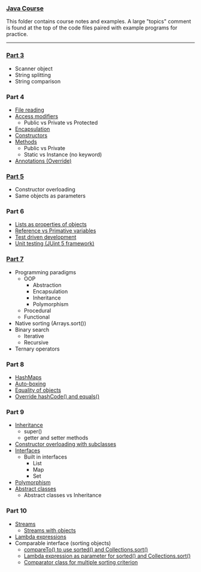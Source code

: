 ### [Java Course](https://java-programming.mooc.fi/)

This folder contains course notes and examples. A large "topics" comment is found at the top of the code files paired with example programs for practice.

---

### [Part 3](https://github.com/MatthewChow03/Java-DSA/blob/main/Java_Basics/Java-MOOC-Self/Part%203/src/Strings/Strings.java)


- Scanner object
- String splitting
- String comparison

### Part 4

- [File reading](https://github.com/MatthewChow03/Java-DSA/blob/main/Java_Basics/Java-MOOC-Self/Part%204/src/File_IO/FileIO.java)
- [Access modifiers](https://github.com/MatthewChow03/Java-DSA/blob/main/Java_Basics/Java-MOOC-Self/Part%204/src/OOP_Intro/Dog.java)
  - Public vs Private vs Protected
- [Encapsulation](https://github.com/MatthewChow03/Java-DSA/blob/main/Java_Basics/Java-MOOC-Self/Part%204/src/OOP_Intro/Dog.java)
- [Constructors](https://github.com/MatthewChow03/Java-DSA/blob/main/Java_Basics/Java-MOOC-Self/Part%204/src/OOP_Intro/Dog.java)
- [Methods](https://github.com/MatthewChow03/Java-DSA/blob/main/Java_Basics/Java-MOOC-Self/Part%204/src/OOP_Intro/Dog.java)
  - Public vs Private
  - Static vs Instance (no keyword)
- [Annotations (Override)](https://github.com/MatthewChow03/Java-DSA/blob/main/Java_Basics/Java-MOOC-Self/Part%204/src/OOP_Intro/Dog.java)

### [Part 5](https://github.com/MatthewChow03/Java-DSA/blob/main/Java_Basics/Java-MOOC-Self/Part%205/src/OOP_Intro2/Person.java)

- Constructor overloading
- Same objects as parameters

### Part 6

- [Lists as properties of objects](https://github.com/MatthewChow03/Java-DSA/blob/main/Java_Basics/Java-MOOC-Self/Part%206/src/ListOfObjects/Main.java)
- [Reference vs Primative variables](https://github.com/MatthewChow03/Java-DSA/blob/main/Java_Basics/Java-MOOC-Self/Part%206/src/ListOfObjects/Main.java)
- [Test driven development](https://github.com/MatthewChow03/Java-DSA/blob/main/Java_Basics/Java-MOOC-Self/Part%206/src/UnitTesting/Calculator.java)
- [Unit testing (JUint 5 framework)](https://github.com/MatthewChow03/Java-DSA/blob/main/Java_Basics/Java-MOOC-Self/Part%206/src/UnitTesting/Calculator.java)

### [Part 7](https://github.com/MatthewChow03/Java-DSA/blob/main/Java_Basics/Java-MOOC-Self/Part%207/src/BinarySearch.java)

- Programming paradigms
  - OOP
    - Abstraction
    - Encapsulation
    - Inheritance
    - Polymorphism
  - Procedural
  - Functional
- Native sorting (Arrays.sort())
- Binary search
  - Iterative
  - Recursive
- Ternary operators

### Part 8

- [HashMaps](https://github.com/MatthewChow03/Java-DSA/blob/main/Java_Basics/Java-MOOC-Self/Part%208/src/HashCode/Main.java)
- [Auto-boxing](https://github.com/MatthewChow03/Java-DSA/blob/main/Java_Basics/Java-MOOC-Self/Part%208/src/HashCode/Main.java)
- [Equality of objects](https://github.com/MatthewChow03/Java-DSA/blob/main/Java_Basics/Java-MOOC-Self/Part%208/src/HashCode/Main.java)
- [Override hashCode() and equals()](https://github.com/MatthewChow03/Java-DSA/blob/main/Java_Basics/Java-MOOC-Self/Part%208/src/HashCode/Main.java)

### Part 9

- [Inheritance](https://github.com/MatthewChow03/Java-DSA/blob/main/Java_Basics/Java-MOOC-Self/Part%209/src/Inheritance/Engine.java)
  - super()
  - getter and setter methods
- [Constructor overloading with subclasses](https://github.com/MatthewChow03/Java-DSA/blob/main/Java_Basics/Java-MOOC-Self/Part%209/src/InheritanceOverload/Main.java)
- [Interfaces](https://github.com/MatthewChow03/Java-DSA/blob/main/Java_Basics/Java-MOOC-Self/Part%209/src/Interface/InterfaceNotes.java)
  - Built in interfaces
    - List
    - Map
    - Set
- [Polymorphism](https://github.com/MatthewChow03/Java-DSA/blob/main/Java_Basics/Java-MOOC-Self/Part%209/src/Polymorphism/Main.java)
- [Abstract classes](https://github.com/MatthewChow03/Java-DSA/blob/main/Java_Basics/Java-MOOC-Self/Part%209/src/AbstractClasses/Main.java)
  - Abstract classes vs Inheritance

### Part 10

- [Streams]()
  - [Streams with objects]()
- [Lambda expressions]()
- Comparable interface (sorting objects)
  - [compareTo() to use sorted() and Collections.sort()]()
  - [Lambda expression as parameter for sorted() and Collections.sort()]()
  - [Comparator class for multiple sorting criterion]()